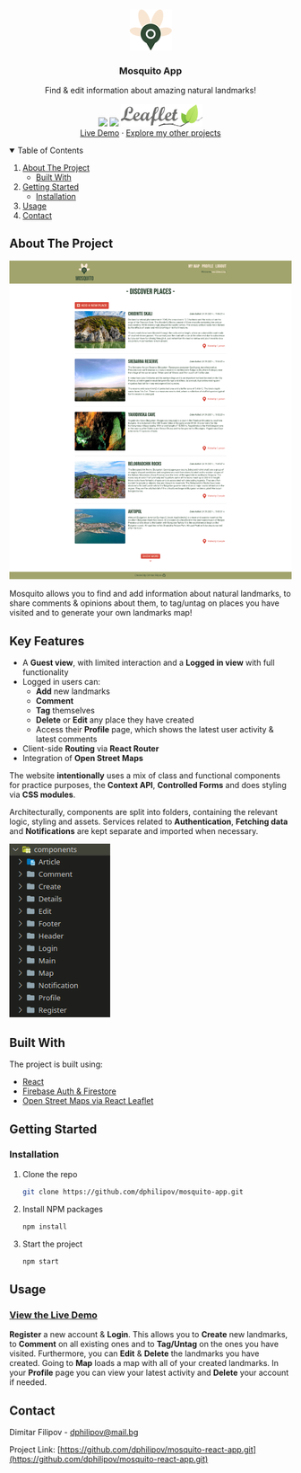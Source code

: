 <!-- PROJECT LOGO -->
<br />
<p align="center">
  <a href="https://github.com/dphilipov/mosquito-react-app.git">
    <img src="./src/components/Header/mosquito-logo.png" alt="Logo" width="75">
  </a>

  <h3 align="center">Mosquito App</h3>

  <p align="center">
    Find & edit information about amazing natural landmarks!
    <br />
    <br />
    <img width ='46px' src ='https://raw.githubusercontent.com/rahulbanerjee26/githubAboutMeGenerator/main/icons/reactjs.svg'>
    <img width ='46px' src ='https://github.com/rahulbanerjee26/githubProfileReadmeGenerator/blob/main/icons/firebase.svg'>
    <img width ='146px' src ='https://github.com/Leaflet/Leaflet/blob/master/src/images/logo.svg'>
    <br />
    <a href="https://www.mosquitoapp.net">Live Demo</a>
    ·
    <a href="https://github.com/dphilipov?tab=repositories">Explore my other projects</a>
  </p>
</p>



<!-- TABLE OF CONTENTS -->
<details open="open">
  <summary>Table of Contents</summary>
  <ol>
    <li>
      <a href="#about-the-project">About The Project</a>
      <ul>
        <li><a href="#built-with">Built With</a></li>
      </ul>
    </li>
    <li>
      <a href="#getting-started">Getting Started</a>
      <ul>
        <li><a href="#installation">Installation</a></li>
      </ul>
    </li>
    <li><a href="#usage">Usage</a></li>
    <li><a href="#contact">Contact</a></li>
  </ol>
</details>



<!-- ABOUT THE PROJECT -->
## About The Project

![App Screen Shot][app-screenshot]

Mosquito allows you to find and add information about natural landmarks, to share comments & opinions about them, to tag/untag on places you have visited and to generate your own landmarks map!

## Key Features

* A **Guest view**, with limited interaction and a **Logged in view** with full functionality
* Logged in users can: 
    * **Add** new landmarks
    * **Comment**
    * **Tag** themselves
    * **Delete** or **Edit** any place they have created 
    * Access their **Profile** page, which shows the latest user activity & latest comments
* Client-side **Routing** via **React Router**
* Integration of **Open Street Maps**

The website **intentionally** uses a mix of class and functional components for practice purposes, the **Context API**, **Controlled Forms** and does styling via **CSS modules**.

Architecturally, components are split into folders, containing the relevant logic, styling and assets. Services related to **Authentication**, **Fetching data** and **Notifications** are kept separate and imported when necessary.

![Structure Screen Shot][sctructure-screenshot]

## Built With

The project is built using:
* [React](https://reactjs.org/)
* [Firebase Auth & Firestore](https://firebase.google.com/)
* [Open Street Maps via React Leaflet](https://react-leaflet.js.org/)



<!-- GETTING STARTED -->
## Getting Started



### Installation

1. Clone the repo
   ```sh
   git clone https://github.com/dphilipov/mosquito-app.git
   ```
2. Install NPM packages
   ```sh
   npm install
   ```
3. Start the project
   ```sh
   npm start
   ```



<!-- USAGE EXAMPLES -->
## Usage

### [View the Live Demo](https://www.mosquitoapp.net)

**Register** a new account & **Login**. This allows you to **Create** new landmarks, to **Comment** on all existing ones and to **Tag/Untag** on the ones you have visited. Furthermore, you can **Edit** & **Delete** the landmarks you have created. Going to **Map** loads a map with all of your created landmarks. In your **Profile** page you can view your latest activity and **Delete** your account if needed.


<!-- CONTACT -->
## Contact

Dimitar Filipov - dphilipov@mail.bg

Project Link: [https://github.com/dphilipov/mosquito-react-app.git](https://github.com/dphilipov/mosquito-react-app.git)







[app-screenshot]: public/screenshot-updated.png
[sctructure-screenshot]: public/structure.png
